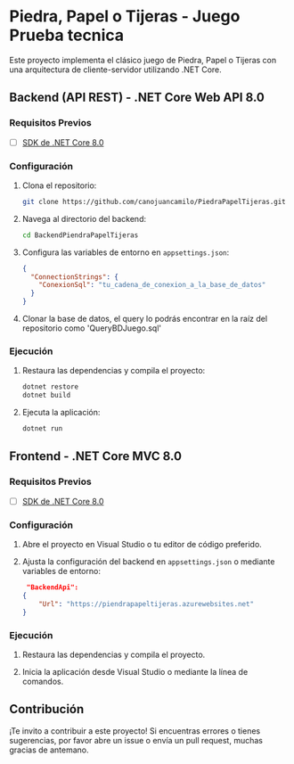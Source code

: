 # Piedra, Papel o Tijeras - Juego Prueba tecnica

Este proyecto implementa el clásico juego de Piedra, Papel o Tijeras con una arquitectura de cliente-servidor utilizando .NET Core.

## Backend (API REST) - .NET Core Web API 8.0

### Requisitos Previos

- [ ] [SDK de .NET Core 8.0](https://dotnet.microsoft.com/download)

### Configuración

1. Clona el repositorio:

    ```bash
    git clone https://github.com/canojuancamilo/PiedraPapelTijeras.git
    ```

2. Navega al directorio del backend:

    ```bash
    cd BackendPiendraPapelTijeras
    ```

3. Configura las variables de entorno en `appsettings.json`:

    ```json
    {
      "ConnectionStrings": {
        "ConexionSql": "tu_cadena_de_conexion_a_la_base_de_datos"
      }
    }
    ```
4. Clonar la base de datos, el query lo podrás encontrar en la raíz del repositorio como 'QueryBDJuego.sql'

### Ejecución

1. Restaura las dependencias y compila el proyecto:

    ```bash
    dotnet restore
    dotnet build
    ```

2. Ejecuta la aplicación:

    ```bash
    dotnet run
    ```

## Frontend - .NET Core MVC 8.0

### Requisitos Previos

- [ ] [SDK de .NET Core 8.0](https://dotnet.microsoft.com/download)

### Configuración

1. Abre el proyecto en Visual Studio o tu editor de código preferido.

2. Ajusta la configuración del backend en `appsettings.json` o mediante variables de entorno:

    ```json
     "BackendApi":
    {
        "Url": "https://piendrapapeltijeras.azurewebsites.net"
    }
    ```

### Ejecución

1. Restaura las dependencias y compila el proyecto.

2. Inicia la aplicación desde Visual Studio o mediante la línea de comandos.

## Contribución

¡Te invito a contribuir a este proyecto! Si encuentras errores o tienes sugerencias, por favor abre un issue o envía un pull request, muchas gracias de antemano.
